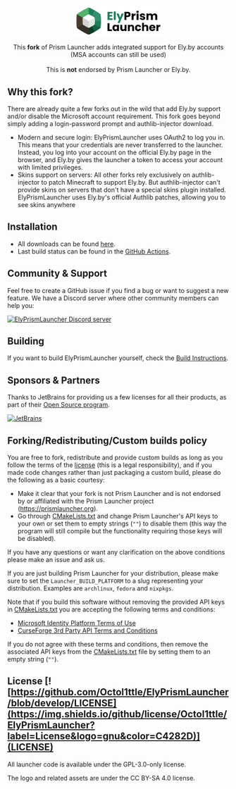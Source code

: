 <p align="center">
<picture>
  <source media="(prefers-color-scheme: dark)" srcset="/program_info/org.prismlauncher.PrismLauncher.logo-darkmode.svg">
  <source media="(prefers-color-scheme: light)" srcset="/program_info/org.prismlauncher.PrismLauncher.logo.svg">
  <img alt="Prism Launcher" src="/program_info/org.prismlauncher.PrismLauncher.logo.svg" width="40%">
</picture>
</p>

<p align="center">
  This <b>fork</b> of Prism Launcher adds integrated support for Ely.by accounts (MSA accounts can still be used)<br />
  <br />This is <b>not</b> endorsed by Prism Launcher or Ely.by.
</p>

## Why this fork?
There are already quite a few forks out in the wild that add Ely.by support and/or disable the Microsoft account requirement. This fork goes beyond simply adding a login-password prompt and authlib-injector download.
- Modern and secure login: ElyPrismLauncher uses OAuth2 to log you in. This means that your credentials are never transferred to the launcher. Instead, you log into your account on the official Ely.by page in the browser, and Ely.by gives the launcher a token to access your account with limited privileges.
- Skins support on servers: All other forks rely exclusively on authlib-injector to patch Minecraft to support Ely.by. But authlib-injector can't provide skins on servers that don't have a special skins plugin installed. ElyPrismLauncher uses Ely.by's official Authlib patches, allowing you to see skins anywhere

## Installation

- All downloads can be found [here](https://github.com/Octol1ttle/ElyPrismLauncher/releases/latest).
- Last build status can be found in the [GitHub Actions](https://github.com/Octol1ttle/ElyPrismLauncher/actions).

## Community & Support

Feel free to create a GitHub issue if you find a bug or want to suggest a new feature. We have a Discord server where other community members can help you:

[![ElyPrismLauncher Discord server](https://discordapp.com/api/guilds/1201522867901313045/widget.png?style=banner3)](https://discord.gg/5kcBCvnbTp)

## Building

If you want to build ElyPrismLauncher yourself, check the [Build Instructions](https://prismlauncher.org/wiki/development/build-instructions/).

## Sponsors & Partners

Thanks to JetBrains for providing us a few licenses for all their products, as part of their [Open Source program](https://www.jetbrains.com/opensource/).

[![JetBrains](https://resources.jetbrains.com/storage/products/company/brand/logos/jb_beam.svg)](https://www.jetbrains.com/opensource/)

## Forking/Redistributing/Custom builds policy

You are free to fork, redistribute and provide custom builds as long as you follow the terms of the [license](LICENSE) (this is a legal responsibility), and if you made code changes rather than just packaging a custom build, please do the following as a basic courtesy:

- Make it clear that your fork is not Prism Launcher and is not endorsed by or affiliated with the Prism Launcher project (<https://prismlauncher.org>).
- Go through [CMakeLists.txt](CMakeLists.txt) and change Prism Launcher's API keys to your own or set them to empty strings (`""`) to disable them (this way the program will still compile but the functionality requiring those keys will be disabled).

If you have any questions or want any clarification on the above conditions please make an issue and ask us.

If you are just building Prism Launcher for your distribution, please make sure to set the `Launcher_BUILD_PLATFORM` to a slug representing your distribution. Examples are `archlinux`, `fedora` and `nixpkgs`.

Note that if you build this software without removing the provided API keys in [CMakeLists.txt](CMakeLists.txt) you are accepting the following terms and conditions:

- [Microsoft Identity Platform Terms of Use](https://docs.microsoft.com/en-us/legal/microsoft-identity-platform/terms-of-use)
- [CurseForge 3rd Party API Terms and Conditions](https://support.curseforge.com/en/support/solutions/articles/9000207405-curse-forge-3rd-party-api-terms-and-conditions)

If you do not agree with these terms and conditions, then remove the associated API keys from the [CMakeLists.txt](CMakeLists.txt) file by setting them to an empty string (`""`).

## License [![https://github.com/Octol1ttle/ElyPrismLauncher/blob/develop/LICENSE](https://img.shields.io/github/license/Octol1ttle/ElyPrismLauncher?label=License&logo=gnu&color=C4282D)](LICENSE)

All launcher code is available under the GPL-3.0-only license.

The logo and related assets are under the CC BY-SA 4.0 license.
